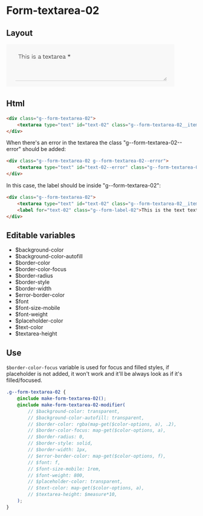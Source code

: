 # Form-textarea-02

## Layout

![alt text][textarea-02]

[textarea-02]: /src/img/global-components/form-fields/textarea-02.jpg

## Html

```html
<div class="g--form-textarea-02">
    <textarea type="text" id="text-02" class="g--form-textarea-02__item" placeholder="placeholder">
</div>
```

When there's an error in the textarea the class "g--form-textarea-02--error" should be added:

```html
<div class="g--form-textarea-02 g--form-textarea-02--error">
    <textarea type="text" id="text-02--error" class="g--form-textarea-02__item" placeholder="placeholder">
</div>
```

In this case, the label should be inside "g--form-textarea-02":

```html
<div class="g--form-textarea-02">
    <textarea type="text" id="text-02" class="g--form-textarea-02__item" placeholder="placeholder">
    <label for="text-02" class="g--form-label-02">This is the text textarea *</label>
</div>
```

## Editable variables

-   $background-color
-   $background-color-autofill
-   $border-color
-   $border-color-focus
-   $border-radius
-   $border-style
-   $border-width
-   $error-border-color
-   $font
-   $font-size-mobile
-   $font-weight
-   $placeholder-color
-   $text-color
-   $textarea-height

## Use

`$border-color-focus` variable is used for focus and filled styles, if placeholder is not added, it won't work and it'll be always look as if it's filled/focused.

```scss
.g--form-textarea-02 {
    @include make-form-textarea-02();
    @include make-form-textarea-02-modifier(
        // $background-color: transparent,
        // $background-color-autofill: transparent,
        // $border-color: rgba(map-get($color-options, a), .2),
        // $border-color-focus: map-get($color-options, a),
        // $border-radius: 0,
        // $border-style: solid,
        // $border-width: 1px,
        // $error-border-color: map-get($color-options, f),
        // $font: f,
        // $font-size-mobile: 1rem,
        // $font-weight: 800,
        // $placeholder-color: transparent,
        // $text-color: map-get($color-options, a),
        // $textarea-height: $measure*10,
    );
}
```
